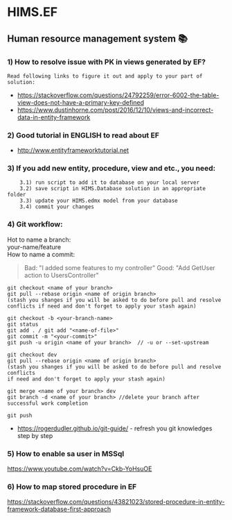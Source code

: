 # HIMS.EF 
## Human resource management system  :books:

### 1) How to resolve issue with PK in views generated by EF?
	Read following links to figure it out and apply to your part of solution:
- https://stackoverflow.com/questions/24792259/error-6002-the-table-view-does-not-have-a-primary-key-defined
- https://www.dustinhorne.com/post/2016/12/10/views-and-incorrect-data-in-entity-framework

### 2) Good tutorial in ENGLISH to read about EF
- http://www.entityframeworktutorial.net

### 3) If you add new entity, procedure, view and etc., you need:
		3.1) run script to add it to database on your local server
		3.2) save script in HIMS.Database solution in an appropriate folder 
		3.3) update your HIMS.edmx model from your database 
		3.4) commit your changes

### 4) Git workflow:
Hot to name a branch: <br/>
your-name/feature <br/>
How to name a commit: <br/>
> Bad: "I added some features to my controller"
> Good: "Add GetUser action to UsersController"

```
git checkout <name of your branch>
git pull --rebase origin <name of origin branch>
(stash you shanges if you will be asked to do before pull and resolve conflicts if need and don't forget to apply your stash again)
	
git checkout -b <your-branch-name>
git status
git add . / git add "<name-of-file>"
git commit -m "<your-commit>"
git push -u origin <name of your branch>  // -u or --set-upstream
	
git checkout dev
git pull --rebase origin <name of origin branch> 
(stash you shanges if you will be asked to do before pull and resolve conflicts 
if need and don't forget to apply your stash again)
	
git merge <name of your branch> dev
git branch -d <name of your branch> //delete your branch after successful work completion
	
git push
```
- https://rogerdudler.github.io/git-guide/ - refresh you git knowledges step by step

### 5) How to enable sa user in MSSql
https://www.youtube.com/watch?v=Ckb-YoHsuOE

### 6) How to map stored procedure in EF
https://stackoverflow.com/questions/43821023/stored-procedure-in-entity-framework-database-first-approach
